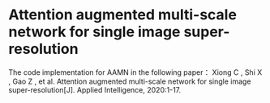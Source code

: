 # Attention augmented multi-scale network for single image super-resolution
The code implementation for AAMN in the following paper：
Xiong C ,  Shi X ,  Gao Z , et al. Attention augmented multi-scale network for single image super-resolution[J]. Applied Intelligence, 2020:1-17.
